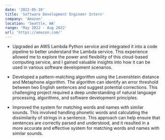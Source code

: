 ```yaml
---
date: '2022-05-10'
title: 'Software Development Engineer Intern'
company: 'Amazon'
location: 'Seattle, WA'
range: 'May 2022 - Aug 2022'
url: 'https://amazon.com/'
---
```


- Upgraded an AWS Lambda Python service and integrated it into a code pipeline to better understand the Lambda service. This
  experience allowed me to explore the power and flexibility of this cloud-based computing service, and I gained valuable insights into how it can be used in various software development scenarios.

- Developed a pattern-matching algorithm using the Levenshtein distance and Metaphone algorithm. The algorithm can identify an
  error threshold between two English sentences and suggest potential corrections. This challenging project required a deep understanding of natural language processing, algorithms, and software development principles.

- Improved the system for matching words and names with similar sounds. This involved handling phonetic words and calculating the
  dissimilarity of strings in a sentence. This approach can help ensure that sentences are correctly parsed and understood, and it resulted in a more accurate and effective system for matching words and names with similar sounds.
